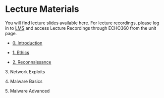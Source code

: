 # Lecture Materials

You will find lecture slides available here. For lecture recordings, please log in to [LMS](https://lms.uwa.edu.au/) and access Lecture Recordings through ECHO360 from the unit page.



* [0\. Introduction](cits3006-lectures/00.introduction.pdf)

* [1\. Ethics](cits3006-lectures/01.Ethics.pdf)

* [2\. Reconnaissance](cits3006-lectures/02.Reconnaissance.pdf)

3\. Network Exploits

4\. Malware Basics

5\. Malware Advanced

&#x20;
